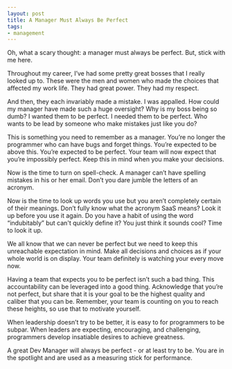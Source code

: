 ```yaml
---
layout: post
title: A Manager Must Always Be Perfect
tags:
- management
---
```

Oh, what a scary thought: a manager must always be perfect. But, stick with me here.

Throughout my career, I’ve had some pretty great bosses that I really looked up to. These were the men and women who made the choices that affected my work life. They had great power. They had my respect.

And then, they each invariably made a mistake. I was appalled. How could my manager have made such a huge oversight? Why is my boss being so dumb? I wanted them to be perfect. I needed them to be perfect. Who wants to be lead by someone who make mistakes just like you do?

This is something you need to remember as a manager. You’re no longer the programmer who can have bugs and forget things. You’re expected to be above this. You’re expected to be perfect. Your team will now expect that you’re impossibly perfect. Keep this in mind when you make your decisions.

Now is the time to turn on spell-check. A manager can’t have spelling mistakes in his or her email. Don’t you dare jumble the letters of an acronym.

Now is the time to look up words you use but you aren’t completely certain of their meanings. Don’t fully know what the acronym SaaS means? Look it up before you use it again. Do you have a habit of using the word “indubitably” but can't quickly define it? You just think it sounds cool? Time to look it up.

We all know that we can never be perfect but we need to keep this unreachable expectation in mind. Make all decisions and choices as if your whole world is on display. Your team definitely is watching your every move now.

Having a team that expects you to be perfect isn’t such a bad thing. This accountability can be leveraged into a good thing. Acknowledge that you’re not perfect, but share that it is your goal to be the highest quality and caliber that you can be. Remember, your team is counting on you to reach these heights, so use that to motivate yourself.

When leadership doesn’t try to be better, it is easy to for programmers to be subpar. When leaders are expecting, encouraging, and challenging, programmers develop insatiable desires to achieve greatness.

A great Dev Manager will always be perfect - or at least try to be. You are in the spotlight and are used as a measuring stick for performance.